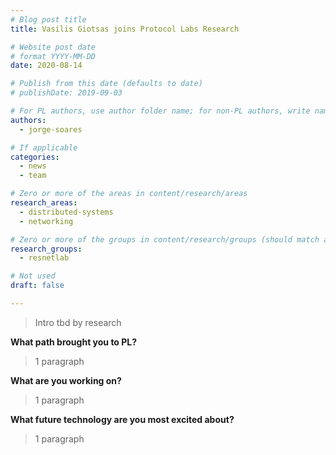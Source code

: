 ```yaml
---
# Blog post title
title: Vasilis Giotsas joins Protocol Labs Research

# Website post date
# format YYYY-MM-DD
date: 2020-08-14

# Publish from this date (defaults to date)
# publishDate: 2019-09-03

# For PL authors, use author folder name; for non-PL authors, write name as in paper within ""
authors:
  - jorge-soares

# If applicable
categories:
  - news
  - team

# Zero or more of the areas in content/research/areas
research_areas:
  - distributed-systems
  - networking

# Zero or more of the groups in content/research/groups (should match author membership)
research_groups:
  - resnetlab

# Not used
draft: false

---
```


> Intro tbd by research

**What path brought you to PL?**

> 1 paragraph

**What are you working on?**

> 1 paragraph

**What future technology are you most excited about?**

> 1 paragraph
